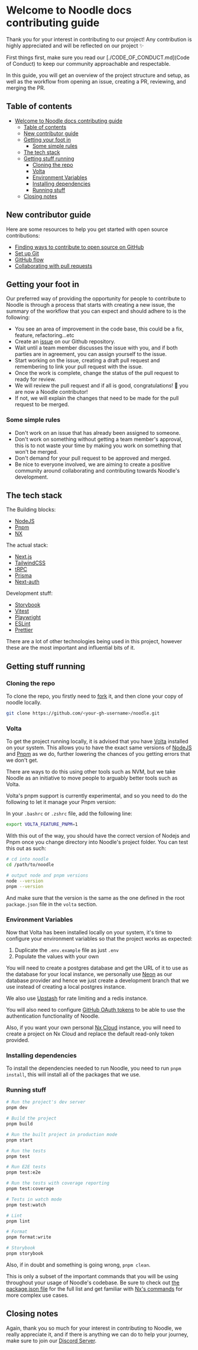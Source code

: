 # Welcome to Noodle docs contributing guide

Thank you for your interest in contributing to our project! Any contribution is highly appreciated and will be reflected on our project ✨

First things first, make sure you read our [./CODE_OF_CONDUCT.md](Code of Conduct) to keep our community approachable and respectable.

In this guide, you will get an overview of the project structure and setup, as well as the workflow from opening an issue, creating a PR, reviewing, and merging the PR.

## Table of contents

- [Welcome to Noodle docs contributing guide](#welcome-to-noodle-docs-contributing-guide)
  - [Table of contents](#table-of-contents)
  - [New contributor guide](#new-contributor-guide)
  - [Getting your foot in](#getting-your-foot-in)
    - [Some simple rules](#some-simple-rules)
  - [The tech stack](#the-tech-stack)
  - [Getting stuff running](#getting-stuff-running)
    - [Cloning the repo](#cloning-the-repo)
    - [Volta](#volta)
    - [Environment Variables](#environment-variables)
    - [Installing dependencies](#installing-dependencies)
    - [Running stuff](#running-stuff)
  - [Closing notes](#closing-notes)

## New contributor guide

Here are some resources to help you get started with open source contributions:

- [Finding ways to contribute to open source on GitHub](https://docs.github.com/en/get-started/exploring-projects-on-github/finding-ways-to-contribute-to-open-source-on-github)
- [Set up Git](https://docs.github.com/en/get-started/quickstart/set-up-git)
- [GitHub flow](https://docs.github.com/en/get-started/quickstart/github-flow)
- [Collaborating with pull requests](https://docs.github.com/en/github/collaborating-with-pull-requests)

## Getting your foot in

Our preferred way of providing the opportunity for people to contribute to Noodle is through a process that starts with creating a new issue, the summary of the workflow that you can expect and should adhere to is the following:

- You see an area of improvement in the code base, this could be a fix, feature, refactoring...etc
- Create an [issue](https://github.com/ixahmedxi/noodle/issues) on our Github repository.
- Wait until a team member discusses the issue with you, and if both parties are in agreement, you can assign yourself to the issue.
- Start working on the issue, creating a draft pull request and remembering to link your pull request with the issue.
- Once the work is complete, change the status of the pull request to ready for review.
- We will review the pull request and if all is good, congratulations! 🥳 you are now a Noodle contributor!
- If not, we will explain the changes that need to be made for the pull request to be merged.

### Some simple rules

- Don't work on an issue that has already been assigned to someone.
- Don't work on something without getting a team member's approval, this is to not waste your time by making you work on something that won't be merged.
- Don't demand for your pull request to be approved and merged.
- Be nice to everyone involved, we are aiming to create a positive community around collaborating and contributing towards Noodle's development.

## The tech stack

The Building blocks:

- [NodeJS](https://nodejs.org/en)
- [Pnpm](https://pnpm.io/)
- [NX](https://nx.dev)

The actual stack:

- [Next.js](https://nextjs.org/)
- [TailwindCSS](https://tailwindcss.com/)
- [tRPC](https://trpc.io)
- [Prisma](https://www.prisma.io/)
- [Next-auth](https://next-auth.js.org/)

Development stuff:

- [Storybook](https://storybook.js.org/)
- [Vitest](https://vitest.dev/)
- [Playwright](https://playwright.dev/)
- [ESLint](https://eslint.org/)
- [Prettier](https://prettier.io)

There are a lot of other technologies being used in this project, however these are the most important and influential bits of it.

## Getting stuff running

### Cloning the repo

To clone the repo, you firstly need to [fork](https://github.com/ixahmedxi/noodle/fork) it, and then clone your copy of noodle locally.

```bash
git clone https://github.com/<your-gh-username>/noodle.git
```

### Volta

To get the project running locally, it is advised that you have [Volta](https://volta.sh/) installed on your system. This allows you to have the exact same versions of [NodeJS](https://nodejs.org/en) and [Pnpm](https://pnpm.io/) as we do, further lowering the chances of you getting errors that we don't get.

There are ways to do this using other tools such as NVM, but we take Noodle as an initiative to move people to arguably better tools such as Volta.

Volta's pnpm support is currently experimental, and so you need to do the following to let it manage your Pnpm version:

In your `.bashrc` or `.zshrc` file, add the following line:

```bash
export VOLTA_FEATURE_PNPM=1
```

With this out of the way, you should have the correct version of Nodejs and Pnpm once you change directory into Noodle's project folder. You can test this out as such:

```bash
# cd into noodle
cd /path/to/noodle

# output node and pnpm versions
node --version
pnpm --version
```

And make sure that the version is the same as the one defined in the root `package.json` file in the `volta` section.

### Environment Variables

Now that Volta has been installed locally on your system, it's time to configure your environment variables so that the project works as expected:

1. Duplicate the `.env.example` file as just `.env`
2. Populate the values with your own

You will need to create a postgres database and get the URL of it to use as the database for your local instance, we personally use [Neon](https://neon.tech/) as our database provider and hence we just create a development branch that we use instead of creating a local postgres instance.

We also use [Upstash](https://upstash.com/) for rate limiting and a redis instance.

You will also need to configure [GitHub OAuth tokens](https://docs.github.com/en/authentication/keeping-your-account-and-data-secure/managing-your-personal-access-tokens) to be able to use the authentication functionality of Noodle.

Also, if you want your own personal [Nx Cloud](https://cloud.nx.app/) instance, you will need to create a project on Nx Cloud and replace the default read-only token provided.

### Installing dependencies

To install the dependencies needed to run Noodle, you need to run `pnpm install`, this will install all of the packages that we use.

### Running stuff

```bash
# Run the project's dev server
pnpm dev

# Build the project
pnpm build

# Run the built project in production mode
pnpm start

# Run the tests
pnpm test

# Run E2E tests
pnpm test:e2e

# Run the tests with coverage reporting
pnpm test:coverage

# Tests in watch mode
pnpm test:watch

# Lint
pnpm lint

# Format
pnpm format:write

# Storybook
pnpm storybook
```

Also, if in doubt and something is going wrong, `pnpm clean`.

This is only a subset of the important commands that you will be using throughout your usage of Noodle's codebase. Be sure to check out [the package.json file](./package.json) for the full list and get familiar with [Nx's commands](https://nx.dev/reference/commands) for more complex use cases.

## Closing notes

Again, thank you so much for your interest in contributing to Noodle, we really appreciate it, and if there is anything we can do to help your journey, make sure to join our [Discord Server](https://discord.gg/SERySfj8Eg).
